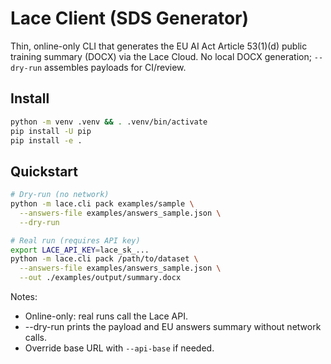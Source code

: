# Lace Client (SDS Generator)

Thin, online-only CLI that generates the EU AI Act Article 53(1)(d) public training summary (DOCX) via the Lace Cloud. No local DOCX generation; `--dry-run` assembles payloads for CI/review.

## Install
```bash
python -m venv .venv && . .venv/bin/activate
pip install -U pip
pip install -e .
```

## Quickstart
```bash
# Dry-run (no network)
python -m lace.cli pack examples/sample \
  --answers-file examples/answers_sample.json \
  --dry-run

# Real run (requires API key)
export LACE_API_KEY=lace_sk_...
python -m lace.cli pack /path/to/dataset \
  --answers-file examples/answers_sample.json \
  --out ./examples/output/summary.docx
```
Notes:
- Online-only: real runs call the Lace API.
- --dry-run prints the payload and EU answers summary without network calls.
- Override base URL with `--api-base` if needed.
